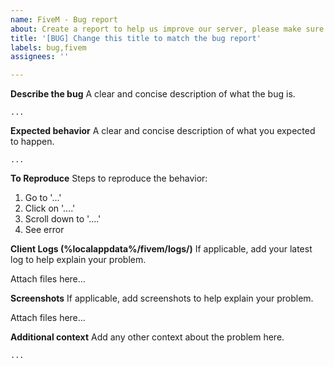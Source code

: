 ```yaml
---
name: FiveM - Bug report
about: Create a report to help us improve our server, please make sure you've read the readme file
title: '[BUG] Change this title to match the bug report'
labels: bug,fivem
assignees: ''

---
```


**Describe the bug**
A clear and concise description of what the bug is.
```
...
```

**Expected behavior**
A clear and concise description of what you expected to happen.
```
...
```

**To Reproduce**
Steps to reproduce the behavior:

1. Go to '...'
2. Click on '....'
3. Scroll down to '....'
4. See error

**Client Logs (%localappdata%/fivem/logs/)**
If applicable, add your latest log to help explain your problem.

Attach files here...


**Screenshots**
If applicable, add screenshots to help explain your problem.

Attach files here...

**Additional context**
Add any other context about the problem here.
```
...
```
